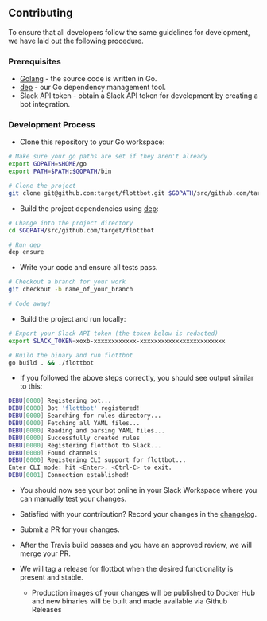 ## Contributing

To ensure that all developers follow the same guidelines for development, we have laid out the following procedure.

### Prerequisites

- [Golang](https://golang.org/dl/) - the source code is written in Go.
- [dep](https://github.com/golang/dep) - our Go dependency management tool.
- Slack API token - obtain a Slack API token for development by creating a bot integration.

### Development Process

- Clone this repository to your Go workspace:

```sh
# Make sure your go paths are set if they aren't already
export GOPATH=$HOME/go
export PATH=$PATH:$GOPATH/bin

# Clone the project
git clone git@github.com:target/flottbot.git $GOPATH/src/github.com/target/flottbot
```

- Build the project dependencies using [dep](https://github.com/golang/dep):

```sh
# Change into the project directory
cd $GOPATH/src/github.com/target/flottbot

# Run dep
dep ensure
```

- Write your code and ensure all tests pass.

```sh
# Checkout a branch for your work
git checkout -b name_of_your_branch

# Code away!
```

- Build the project and run locally:

```sh
# Export your Slack API token (the token below is redacted)
export SLACK_TOKEN=xoxb-xxxxxxxxxxxx-xxxxxxxxxxxxxxxxxxxxxxxx

# Build the binary and run flottbot
go build . && ./flottbot
```

- If you followed the above steps correctly, you should see output similar to this:

```sh
DEBU[0000] Registering bot...
DEBU[0000] Bot 'flottbot' registered!
DEBU[0000] Searching for rules directory...
DEBU[0000] Fetching all YAML files...
DEBU[0000] Reading and parsing YAML files...
DEBU[0000] Successfully created rules
DEBU[0000] Registering flottbot to Slack...
DEBU[0000] Found channels!
DEBU[0000] Registering CLI support for flottbot...
Enter CLI mode: hit <Enter>. <Ctrl-C> to exit.
DEBU[0001] Connection established!
```

- You should now see your bot online in your Slack Workspace where you can manually test your changes.

- Satisfied with your contribution? Record your changes in the [changelog](https://github.com/target/flottbot/blob/master/CHANGELOG.md).

- Submit a PR for your changes.

- After the Travis build passes and you have an approved review, we will merge your PR.

- We will tag a release for flottbot when the desired functionality is present and stable.
  - Production images of your changes will be published to Docker Hub and new binaries will be built and made available via Github Releases
